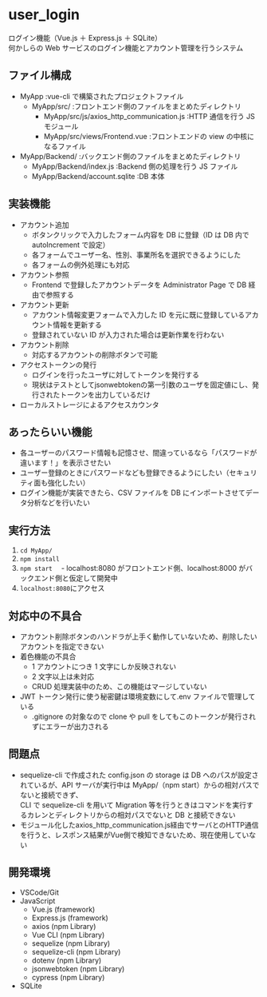 # user_login

ログイン機能（Vue.js ＋ Express.js ＋ SQLite）<br>
何かしらの Web サービスのログイン機能とアカウント管理を行うシステム

## ファイル構成

- MyApp :vue-cli で構築されたプロジェクトファイル
  - MyApp/src/ :フロントエンド側のファイルをまとめたディレクトリ
    - MyApp/src/js/axios_http_communication.js :HTTP
      通信を行う JS モジュール
    - MyApp/src/views/Frontend.vue :フロントエンドの view の中核になるファイル
- MyApp/Backend/ :バックエンド側のファイルをまとめたディレクトリ
  - MyApp/Backend/index.js :Backend 側の処理を行う JS ファイル
  - MyApp/Backend/account.sqlite :DB 本体

## 実装機能

- アカウント追加
  - ボタンクリックで入力したフォーム内容を DB に登録（ID は DB 内で autoIncrement で設定）
  - 各フォームでユーザー名、性別、事業所名を選択できるようにした
  - 各フォームの例外処理にも対応
- アカウント参照
  - Frontend で登録したアカウントデータを Administrator Page で DB 経由で参照する
- アカウント更新
  - アカウント情報変更フォームで入力した ID を元に既に登録しているアカウント情報を更新する
  - 登録されていない ID が入力された場合は更新作業を行わない
- アカウント削除
  - 対応するアカウントの削除ボタンで可能
- アクセストークンの発行
  - ログインを行ったユーザに対してトークンを発行する
  - 現状はテストとしてjsonwebtokenの第一引数のユーザを固定値にし、発行されたトークンを出力しているだけ
- ローカルストレージによるアクセスカウンタ

## あったらいい機能

- 各ユーザーのパスワード情報も記憶させ、間違っているなら「パスワードが違います！」を表示させたい
- ユーザー登録のときにパスワードなども登録できるようにしたい（セキュリティ面も強化したい）
- ログイン機能が実装できたら、CSV ファイルを DB にインポートさせてデータ分析などを行いたい

## 実行方法

1. `cd MyApp/`
1. `npm install`
1. `npm start`
   　- localhost:8080 がフロントエンド側、localhost:8000 がバックエンド側と仮定して開発中
1. `localhost:8080`にアクセス

## 対応中の不具合

- アカウント削除ボタンのハンドラが上手く動作していないため、削除したいアカウントを指定できない
- 着色機能の不具合
  - 1 アカウントにつき 1 文字にしか反映されない
  - 2 文字以上は未対応
  - CRUD 処理実装中のため、この機能はマージしていない
- JWT トークン発行に使う秘密鍵は環境変数にして.env ファイルで管理している
  - .gitignore の対象なので clone や pull をしてもこのトークンが発行されずにエラーが出力される

## 問題点

- sequelize-cli で作成された config.json の storage は DB へのパスが設定されているが、API サーバが実行中は MyApp/（npm start）からの相対パスでないと接続できず、  
  CLI で sequelize-cli を用いて Migration 等を行うときはコマンドを実行するカレンとディレクトリからの相対パスでないと DB と接続できない
- モジュール化したaxios_http_communication.js経由でサーバとのHTTP通信を行うと、レスポンス結果がVue側で検知できないため、現在使用していない

## 開発環境

- VSCode/Git
- JavaScript
  - Vue.js (framework)
  - Express.js (framework)
  - axios (npm Library)
  - Vue CLI (npm Library)
  - sequelize (npm Library)
  - sequelize-cli (npm Library)
  - dotenv (npm Library)
  - jsonwebtoken (npm Library)
  - cypress (npm Library)
- SQLite
